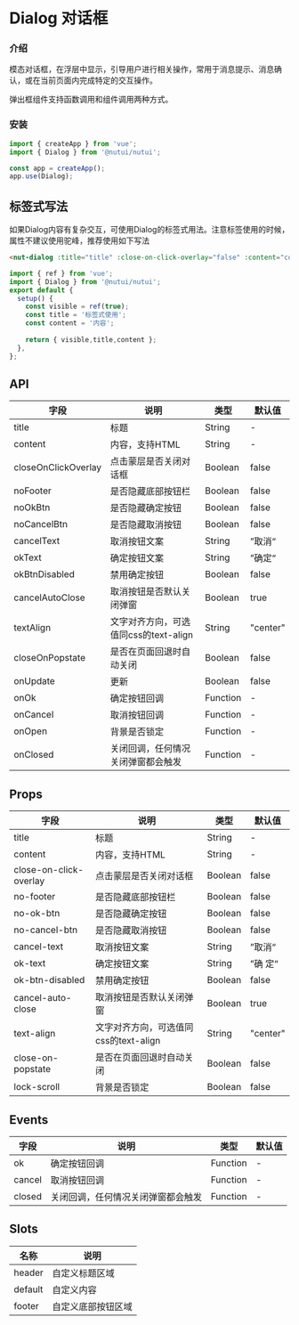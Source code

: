 # Dialog 对话框


### 介绍

模态对话框，在浮层中显示，引导用户进行相关操作，常用于消息提示、消息确认，或在当前页面内完成特定的交互操作。

弹出框组件支持函数调用和组件调用两种方式。

### 安装
    
```javascript
import { createApp } from 'vue';
import { Dialog } from '@nutui/nutui';

const app = createApp();
app.use(Dialog);
```
## 标签式写法

如果Dialog内容有复杂交互，可使用Dialog的标签式用法。注意标签使用的时候，属性不建议使用驼峰，推荐使用如下写法

```html
<nut-dialog :title="title" :close-on-click-overlay="false" :content="content" v-model:visible="visible"></nut-dialog>
```

``` javascript
import { ref } from 'vue';
import { Dialog } from '@nutui/nutui';
export default {
  setup() {
    const visible = ref(true);
    const title = '标签式使用';
    const content = '内容';
  
    return { visible,title,content };
  },
};
```

## API
| 字段                | 说明                                  | 类型     | 默认值   |
|---------------------|---------------------------------------|----------|----------|
| title               | 标题                                  | String   | -        |
| content             | 内容，支持HTML                        | String   | -        |
| closeOnClickOverlay | 点击蒙层是否关闭对话框                | Boolean  | false    |
| noFooter            | 是否隐藏底部按钮栏                    | Boolean  | false    |
| noOkBtn             | 是否隐藏确定按钮                      | Boolean  | false    |
| noCancelBtn         | 是否隐藏取消按钮                      | Boolean  | false    |
| cancelText          | 取消按钮文案                          | String   | ”取消“   |
| okText              | 确定按钮文案                          | String   | ”确定“   |
| okBtnDisabled       | 禁用确定按钮                          | Boolean  | false    |
| cancelAutoClose     | 取消按钮是否默认关闭弹窗              | Boolean  | true     |
| textAlign           | 文字对齐方向，可选值同css的text-align | String   | "center" |
| closeOnPopstate     | 是否在页面回退时自动关闭              | Boolean  | false    |
| onUpdate            | 更新                                  | Boolean  | false    |
| onOk                | 确定按钮回调                          | Function | -        |
| onCancel            | 取消按钮回调                          | Function | -        |
| onOpen              | 背景是否锁定                          | Function | -        |
| onClosed            | 关闭回调，任何情况关闭弹窗都会触发    | Function | -        |


## Props

| 字段                   | 说明                                  | 类型    | 默认值   |
|------------------------|---------------------------------------|---------|----------|
| title                  | 标题                                  | String  | -        |
| content                | 内容，支持HTML                        | String  | -        |
| close-on-click-overlay | 点击蒙层是否关闭对话框                | Boolean | false    |
| no-footer              | 是否隐藏底部按钮栏                    | Boolean | false    |
| no-ok-btn              | 是否隐藏确定按钮                      | Boolean | false    |
| no-cancel-btn          | 是否隐藏取消按钮                      | Boolean | false    |
| cancel-text            | 取消按钮文案                          | String  | ”取消“   |
| ok-text                | 确定按钮文案                          | String  | ”确 定“  |
| ok-btn-disabled        | 禁用确定按钮                          | Boolean | false    |
| cancel-auto-close      | 取消按钮是否默认关闭弹窗              | Boolean | true     |
| text-align             | 文字对齐方向，可选值同css的text-align | String  | "center" |
| close-on-popstate      | 是否在页面回退时自动关闭              | Boolean | false    |
| lock-scroll            | 背景是否锁定                          | Boolean | false    |


## Events

| 字段   | 说明                               | 类型     | 默认值 |
|--------|------------------------------------|----------|--------|
| ok     | 确定按钮回调                       | Function | -      |
| cancel | 取消按钮回调                       | Function | -      |
| closed | 关闭回调，任何情况关闭弹窗都会触发 | Function | -      |


## Slots

| 名称    | 说明               |
|---------|--------------------|
| header  | 自定义标题区域     |
| default | 自定义内容         |
| footer  | 自定义底部按钮区域 |